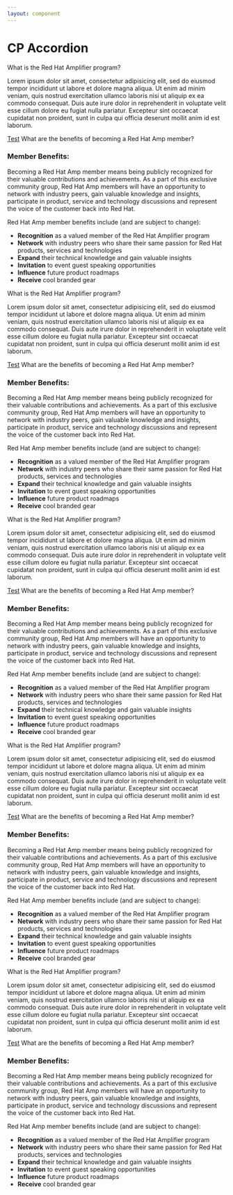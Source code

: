 ```yaml
---
layout: component
---
```


<style>
  cp-accordion:not([defined]) {
    display: block;
    opacity: 0;
    transition: opacity 0.3s ease-in-out;
  }

  .main-content cp-accordion-heading h2 {
    margin-bottom: 0;
  }
</style>
<noscript>
  <style>
    cp-accordion:not([defined]) {
      opacity: 1;
    }
  </style>
</noscript>

# CP Accordion

<script>require(['/assets/node_modules/@rhelements/cp-accordion/cp-accordion.compiled.js'])</script>

<cp-accordion>
  <cp-accordion-heading>What is the Red Hat Amplifier program?</cp-accordion-heading>
  <cp-accordion-panel>
    <p>Lorem ipsum dolor sit amet, consectetur adipisicing elit, sed do eiusmod tempor incididunt ut labore et dolore magna aliqua. Ut enim ad minim veniam, quis nostrud exercitation ullamco laboris nisi ut aliquip ex ea commodo consequat. Duis aute irure dolor in reprehenderit in voluptate velit esse cillum dolore eu fugiat nulla pariatur. Excepteur sint occaecat cupidatat non proident, sunt in culpa qui officia deserunt mollit anim id est laborum.</p>
    <a href="#">Test</a>
  </cp-accordion-panel>
  <cp-accordion-heading>What are the benefits of becoming a Red Hat Amp member?</cp-accordion-heading>
  <cp-accordion-panel>
    <h3>Member Benefits:</h3>
    <p>Becoming a Red Hat Amp member means being publicly recognized for their valuable contributions and achievements. As a part of this exclusive community group, Red Hat Amp members will have an opportunity to network with industry peers, gain valuable knowledge and insights, participate in product, service and technology discussions and represent the voice of the customer back into Red Hat.</p>
    <p>Red Hat Amp member benefits include (and are subject to change):</p>
    <ul>
      <li><strong>Recognition</strong> as a valued member of the Red Hat Amplifier program</li>
      <li><strong>Network</strong> with industry peers who share their same passion for Red Hat products, services and technologies</li>
      <li><strong>Expand</strong> their technical knowledge and gain valuable insights</li>
      <li><strong>Invitation</strong> to event guest speaking opportunities</li>
      <li><strong>Influence</strong> future product roadmaps</li>
      <li><strong>Receive</strong> cool branded gear</li>
    </ul>
  </cp-accordion-panel>
  <cp-accordion-heading>What is the Red Hat Amplifier program?</cp-accordion-heading>
  <cp-accordion-panel>
    <p>Lorem ipsum dolor sit amet, consectetur adipisicing elit, sed do eiusmod tempor incididunt ut labore et dolore magna aliqua. Ut enim ad minim veniam, quis nostrud exercitation ullamco laboris nisi ut aliquip ex ea commodo consequat. Duis aute irure dolor in reprehenderit in voluptate velit esse cillum dolore eu fugiat nulla pariatur. Excepteur sint occaecat cupidatat non proident, sunt in culpa qui officia deserunt mollit anim id est laborum.</p>
    <a href="#">Test</a>
  </cp-accordion-panel>
  <cp-accordion-heading>What are the benefits of becoming a Red Hat Amp member?</cp-accordion-heading>
  <cp-accordion-panel>
    <h3>Member Benefits:</h3>
    <p>Becoming a Red Hat Amp member means being publicly recognized for their valuable contributions and achievements. As a part of this exclusive community group, Red Hat Amp members will have an opportunity to network with industry peers, gain valuable knowledge and insights, participate in product, service and technology discussions and represent the voice of the customer back into Red Hat.</p>
    <p>Red Hat Amp member benefits include (and are subject to change):</p>
    <ul>
      <li><strong>Recognition</strong> as a valued member of the Red Hat Amplifier program</li>
      <li><strong>Network</strong> with industry peers who share their same passion for Red Hat products, services and technologies</li>
      <li><strong>Expand</strong> their technical knowledge and gain valuable insights</li>
      <li><strong>Invitation</strong> to event guest speaking opportunities</li>
      <li><strong>Influence</strong> future product roadmaps</li>
      <li><strong>Receive</strong> cool branded gear</li>
    </ul>
  </cp-accordion-panel>
  <cp-accordion-heading>What is the Red Hat Amplifier program?</cp-accordion-heading>
  <cp-accordion-panel>
    <p>Lorem ipsum dolor sit amet, consectetur adipisicing elit, sed do eiusmod tempor incididunt ut labore et dolore magna aliqua. Ut enim ad minim veniam, quis nostrud exercitation ullamco laboris nisi ut aliquip ex ea commodo consequat. Duis aute irure dolor in reprehenderit in voluptate velit esse cillum dolore eu fugiat nulla pariatur. Excepteur sint occaecat cupidatat non proident, sunt in culpa qui officia deserunt mollit anim id est laborum.</p>
    <a href="#">Test</a>
  </cp-accordion-panel>
  <cp-accordion-heading>What are the benefits of becoming a Red Hat Amp member?</cp-accordion-heading>
  <cp-accordion-panel>
    <h3>Member Benefits:</h3>
    <p>Becoming a Red Hat Amp member means being publicly recognized for their valuable contributions and achievements. As a part of this exclusive community group, Red Hat Amp members will have an opportunity to network with industry peers, gain valuable knowledge and insights, participate in product, service and technology discussions and represent the voice of the customer back into Red Hat.</p>
    <p>Red Hat Amp member benefits include (and are subject to change):</p>
    <ul>
      <li><strong>Recognition</strong> as a valued member of the Red Hat Amplifier program</li>
      <li><strong>Network</strong> with industry peers who share their same passion for Red Hat products, services and technologies</li>
      <li><strong>Expand</strong> their technical knowledge and gain valuable insights</li>
      <li><strong>Invitation</strong> to event guest speaking opportunities</li>
      <li><strong>Influence</strong> future product roadmaps</li>
      <li><strong>Receive</strong> cool branded gear</li>
    </ul>
  </cp-accordion-panel>
  <cp-accordion-heading>What is the Red Hat Amplifier program?</cp-accordion-heading>
  <cp-accordion-panel>
    <p>Lorem ipsum dolor sit amet, consectetur adipisicing elit, sed do eiusmod tempor incididunt ut labore et dolore magna aliqua. Ut enim ad minim veniam, quis nostrud exercitation ullamco laboris nisi ut aliquip ex ea commodo consequat. Duis aute irure dolor in reprehenderit in voluptate velit esse cillum dolore eu fugiat nulla pariatur. Excepteur sint occaecat cupidatat non proident, sunt in culpa qui officia deserunt mollit anim id est laborum.</p>
    <a href="#">Test</a>
  </cp-accordion-panel>
  <cp-accordion-heading>What are the benefits of becoming a Red Hat Amp member?</cp-accordion-heading>
  <cp-accordion-panel>
    <h3>Member Benefits:</h3>
    <p>Becoming a Red Hat Amp member means being publicly recognized for their valuable contributions and achievements. As a part of this exclusive community group, Red Hat Amp members will have an opportunity to network with industry peers, gain valuable knowledge and insights, participate in product, service and technology discussions and represent the voice of the customer back into Red Hat.</p>
    <p>Red Hat Amp member benefits include (and are subject to change):</p>
    <ul>
      <li><strong>Recognition</strong> as a valued member of the Red Hat Amplifier program</li>
      <li><strong>Network</strong> with industry peers who share their same passion for Red Hat products, services and technologies</li>
      <li><strong>Expand</strong> their technical knowledge and gain valuable insights</li>
      <li><strong>Invitation</strong> to event guest speaking opportunities</li>
      <li><strong>Influence</strong> future product roadmaps</li>
      <li><strong>Receive</strong> cool branded gear</li>
    </ul>
  </cp-accordion-panel>
  <cp-accordion-heading>What is the Red Hat Amplifier program?</cp-accordion-heading>
  <cp-accordion-panel>
    <p>Lorem ipsum dolor sit amet, consectetur adipisicing elit, sed do eiusmod tempor incididunt ut labore et dolore magna aliqua. Ut enim ad minim veniam, quis nostrud exercitation ullamco laboris nisi ut aliquip ex ea commodo consequat. Duis aute irure dolor in reprehenderit in voluptate velit esse cillum dolore eu fugiat nulla pariatur. Excepteur sint occaecat cupidatat non proident, sunt in culpa qui officia deserunt mollit anim id est laborum.</p>
    <a href="#">Test</a>
  </cp-accordion-panel>
  <cp-accordion-heading>What are the benefits of becoming a Red Hat Amp member?</cp-accordion-heading>
  <cp-accordion-panel>
    <h3>Member Benefits:</h3>
    <p>Becoming a Red Hat Amp member means being publicly recognized for their valuable contributions and achievements. As a part of this exclusive community group, Red Hat Amp members will have an opportunity to network with industry peers, gain valuable knowledge and insights, participate in product, service and technology discussions and represent the voice of the customer back into Red Hat.</p>
    <p>Red Hat Amp member benefits include (and are subject to change):</p>
    <ul>
      <li><strong>Recognition</strong> as a valued member of the Red Hat Amplifier program</li>
      <li><strong>Network</strong> with industry peers who share their same passion for Red Hat products, services and technologies</li>
      <li><strong>Expand</strong> their technical knowledge and gain valuable insights</li>
      <li><strong>Invitation</strong> to event guest speaking opportunities</li>
      <li><strong>Influence</strong> future product roadmaps</li>
      <li><strong>Receive</strong> cool branded gear</li>
    </ul>
  </cp-accordion-panel>
</cp-accordion>
